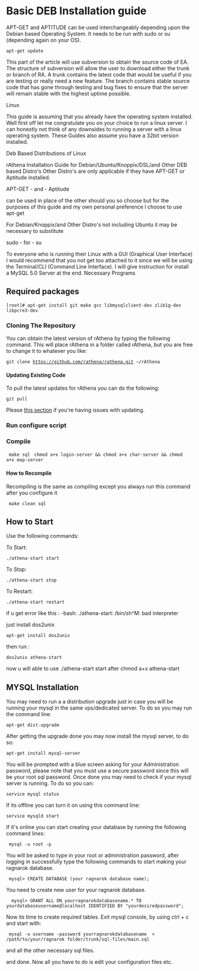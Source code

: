 Basic DEB Installation guide
============================

APT-GET and APTITUDE can be used interchangeably depending upon the Debian based Operating System. It needs to be run with sudo or su (depending again on your OS).

`apt-get update`

This part of the article will use subversion to obtain the source code of EA. The structure of subversion will allow the user to download either the trunk or branch of RA. A trunk contains the latest code that would be useful if you are testing or really need a new feature. The branch contains stable source code that has gone through testing and bug fixes to ensure that the server will remain stable with the highest uptime possible.

Linux

This guide is assuming that you already have the operating system installed. Well first off let me congratulate you on your choice to run a linux server. I can honestly not think of any downsides to running a server with a linux operating system. These Guides also assume you have a 32bit version installed.

Deb Based Distributions of Linux

rAthena Installation Guide for Debian/Ubuntu/Knoppix/DSL/and Other DEB based Distro's Other Distro's are only applicable if they have APT-GET or Aptitude installed.

APT-GET - and - Aptitude

can be used in place of the other should you so choose but for the purposes of this guide and my own personal preference I choose to use apt-get

For Debian/Knoppix/and Other Distro's not including Ubuntu it may be necessary to substitute

sudo - for - su

To everyone who is running their Linux with a GUI (Graphical User Interface) I would recommend that you not get too attached to it since we will be using the Terminal/CLI (Command Line Interface). I will give instruction for install a MySQL 5.0 Server at the end. Necessary Programs

Required packages
-----------------

  [git]: http://packages.debian.org/stable/git
  [make]: http://packages.debian.org/stable/make
  [gcc]: http://packages.debian.org/stable/gcc
  [libmysqlclient-dev]: http://packages.debian.org/stable/libmysqlclient-dev
  [zlib1g-dev]: http://packages.debian.org/stable/zlib1g-dev
  [libpcre3-dev]: http://packages.debian.org/stable/libpcre3-dev
  [PCRE]: PCRE "wikilink"
  [libssl-dev]: http://packages.debian.org/stable/libssl-dev
  [`https://github.com/rathena/rathena.git`]: https://github.com/rathena/rathena.git
  [this section]: Transition_from_SVN_to_GIT#Notes_about_GIT "wikilink"

`[root]# apt-get install git make gcc libmysqlclient-dev zlib1g-dev libpcre3-dev`

### Cloning The Repository

You can obtain the latest version of rAthena by typing the following command. This will place rAthena in a folder called rAthena, but you are free to change it to whatever you like:

`git clone `[`https://github.com/rathena/rathena.git`][]` ~/rAthena`

#### Updating Existing Code

To pull the latest updates for rAthena you can do the following:

`git pull`

Please [this section][] if you're having issues with updating.

### Run configure script

### Compile

` make sql`
` chmod a+x login-server && chmod a+x char-server && chmod a+x map-server`

#### How to Recompile

Recompiling is the same as compiling except you always run this command after you configure it

` make clean sql`

How to Start
------------

Use the following commands:

To Start:

    ./athena-start start

To Stop:

    ./athena-start stop

To Restart:

    ./athena-start restart

if u get error like this : -bash: ./athena-start: /bin/sh^M: bad interpreter

just install dos2unix

    apt-get install dos2unix

then run :

    dos2unix athena-start 

now u will able to use ./athena-start start after chmod a+x athena-start

MYSQL Installation
------------------

You may need to run a a distribution upgrade just in case you will be running your mysql in the same vps/dedicated server. To do so you may run the command line:

    apt-get dist-upgrade

After getting the upgrade done you may now install the mysql server, to do so:

    apt-get install mysql-server

You will be prompted with a blue screen asking for your Administration password, please note that you must use a secure password since this will be your root sql password. Once done you may need to check if your mysql server is running. To do so you can:

    service mysql status

If its offline you can turn it on using this command line:

    service mysqld start

If it's online you can start creating your database by running the following command lines:

     mysql -u root -p

You will be asked to type in your root or administration password, after logging in successfully type the following commands to start making your ragnarok database.

     mysql> CREATE DATABASE (your ragnarok database name);

You need to create new user for your ragnarok database.

      mysql> GRANT ALL ON yourragnarokdatabasename.* TO yourdatabaseusername@localhost IDENTIFIED BY "yourdesiredpassword";

Now its time to create required tables. Exit mysql console, by using ctrl + c and start with:

     mysql -u username -password yourragnarokdatabasename  < /path/to/your/ragnarok folder/trunk/sql-files/main.sql 

and all the other necessary sql files.

and done. Now all you have to do is edit your configuration files etc.